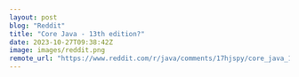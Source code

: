 ```yaml
---
layout: post
blog: "Reddit"
title: "Core Java - 13th edition?"
date: 2023-10-27T09:38:42Z
image: images/reddit.png
remote_url: "https://www.reddit.com/r/java/comments/17hjspy/core_java_13th_edition/"
---
```

